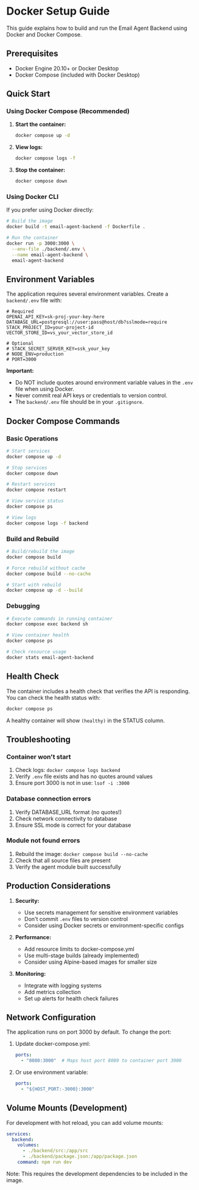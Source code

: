 # Docker Setup Guide

This guide explains how to build and run the Email Agent Backend using Docker and Docker Compose.

## Prerequisites

- Docker Engine 20.10+ or Docker Desktop
- Docker Compose (included with Docker Desktop)

## Quick Start

### Using Docker Compose (Recommended)

1. **Start the container:**
   ```bash
   docker compose up -d
   ```

2. **View logs:**
   ```bash
   docker compose logs -f
   ```

3. **Stop the container:**
   ```bash
   docker compose down
   ```

### Using Docker CLI

If you prefer using Docker directly:

```bash
# Build the image
docker build -t email-agent-backend -f Dockerfile .

# Run the container
docker run -p 3000:3000 \
  --env-file ./backend/.env \
  --name email-agent-backend \
  email-agent-backend
```

## Environment Variables

The application requires several environment variables. Create a `backend/.env` file with:

```env
# Required
OPENAI_API_KEY=sk-proj-your-key-here
DATABASE_URL=postgresql://user:pass@host/db?sslmode=require
STACK_PROJECT_ID=your-project-id
VECTOR_STORE_ID=vs_your_vector_store_id

# Optional
# STACK_SECRET_SERVER_KEY=ssk_your_key
# NODE_ENV=production
# PORT=3000
```

**Important:** 
- Do NOT include quotes around environment variable values in the `.env` file when using Docker.
- Never commit real API keys or credentials to version control.
- The `backend/.env` file should be in your `.gitignore`.

## Docker Compose Commands

### Basic Operations

```bash
# Start services
docker compose up -d

# Stop services
docker compose down

# Restart services
docker compose restart

# View service status
docker compose ps

# View logs
docker compose logs -f backend
```

### Build and Rebuild

```bash
# Build/rebuild the image
docker compose build

# Force rebuild without cache
docker compose build --no-cache

# Start with rebuild
docker compose up -d --build
```

### Debugging

```bash
# Execute commands in running container
docker compose exec backend sh

# View container health
docker compose ps

# Check resource usage
docker stats email-agent-backend
```

## Health Check

The container includes a health check that verifies the API is responding. You can check the health status with:

```bash
docker compose ps
```

A healthy container will show `(healthy)` in the STATUS column.

## Troubleshooting

### Container won't start

1. Check logs: `docker compose logs backend`
2. Verify `.env` file exists and has no quotes around values
3. Ensure port 3000 is not in use: `lsof -i :3000`

### Database connection errors

1. Verify DATABASE_URL format (no quotes!)
2. Check network connectivity to database
3. Ensure SSL mode is correct for your database

### Module not found errors

1. Rebuild the image: `docker compose build --no-cache`
2. Check that all source files are present
3. Verify the agent module built successfully

## Production Considerations

1. **Security:**
   - Use secrets management for sensitive environment variables
   - Don't commit `.env` files to version control
   - Consider using Docker secrets or environment-specific configs

2. **Performance:**
   - Add resource limits to docker-compose.yml
   - Use multi-stage builds (already implemented)
   - Consider using Alpine-based images for smaller size

3. **Monitoring:**
   - Integrate with logging systems
   - Add metrics collection
   - Set up alerts for health check failures

## Network Configuration

The application runs on port 3000 by default. To change the port:

1. Update docker-compose.yml:
   ```yaml
   ports:
     - "8080:3000"  # Maps host port 8080 to container port 3000
   ```

2. Or use environment variable:
   ```yaml
   ports:
     - "${HOST_PORT:-3000}:3000"
   ```

## Volume Mounts (Development)

For development with hot reload, you can add volume mounts:

```yaml
services:
  backend:
    volumes:
      - ./backend/src:/app/src
      - ./backend/package.json:/app/package.json
    command: npm run dev
```

Note: This requires the development dependencies to be included in the image.